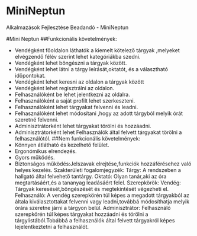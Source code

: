 # MiniNeptun
Alkalmazások Fejlesztése Beadandó - MiniNeptun

#Mini Neptun
##Funkcionális követelmények:
* Vendégként főoldalon láthatók a kiemelt kötelező tárgyak ,melyeket elvégzendő félév szerint lehet kategóriákba szedni.
* Vendégként lehet böngészni a tárgyak között.
* Vendégként lehet látni a tárgy leírását,oktatót, és a választható időpontokat.
* Vendégként lehet keresni az oldalon a tárgyak között
* Vendégként lehet regisztrálni az oldalon.
* Felhasználóként be lehet jelentkezni az oldalra.
* Felhasználóként a saját profilt lehet szerkeszteni.
* Felhasználóként lehet tárgyakat felvenni és leadni.
* Felhasználóként lehet módosítani ,hogy az adott tárgyból melyik órát szeretné felvenni.
* Adminisztrátorként lehet tárgyakat törölni és hozzáadni.
* Adminisztrátorként lehet Felhasználók által felvett tárgyakat törölni a felhasználótól.
##Nem funkcionális követelmények:
* Könnyen átlátható és kezelhető felület.
* Ergonómikus elrendezés.
* Gyors működés.
* Biztonságos működés:Jelszavak elrejtése,funkciók hozzáférésehez való helyes kezelés.
Szakterületi fogalomjegyzék:
Tárgy:  A rendszeben a hallgató által felvehető tantárgy.
Oktató: Olyan tanár,aki az óra megtartásáért,és a tananyag leadásáért felel.
Szerepkörök:
Vendég: Tárgyak keresését,böngészését és megtekintését végezheti el.
Felhasználó: A vendég szerepkörén túl képes a megadott tárgyakból az általa kiválasztottakat felvenni vagy leadni,továbbá módosíthatja melyik órára szeretne járni a tárgyon belül.
Adminisztrátor: Felhasználó szerepkörén túl képes tárgyakat hozzáadni és törölni a tárgylistából.Tobábbá a felhasználók által felvett tárgyakról képes lejelentkeztetni a felhasználót.
